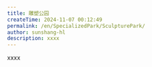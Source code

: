 ```yaml
---
title: 雕塑公园
createTime: 2024-11-07 00:12:49
permalink: /en/SpecializedPark/SculpturePark/
author: sunshang-hl
description: xxxx
---
```


xxxx